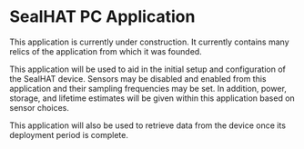 # SealHAT PC Application

This application is currently under construction. It currently contains many relics 
of the application from which it was founded.

This application will be used to aid in the initial setup and configuration of the 
SealHAT device. Sensors may be disabled and enabled from this application and their 
sampling frequencies may be set. In addition, power, storage, and lifetime estimates
will be given within this application based on sensor choices. 

This application will also be used to retrieve data from the device once its deployment
period is complete. 